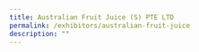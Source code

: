 ```yaml
---
title: Australian Fruit Juice (S) PTE LTD
permalink: /exhibitors/australian-fruit-juice
description: ""
---
```

